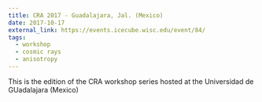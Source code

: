 ```yaml
---
title: CRA 2017 - Guadalajara, Jal. (Mexico)
date: 2017-10-17
external_link: https://events.icecube.wisc.edu/event/84/
tags:
  - workshop
  - cosmic rays
  - anisotropy
---
```


This is the edition of the CRA workshop series hosted at the Universidad de GUadalajara (Mexico)

<!--more-->
